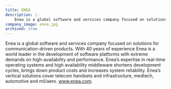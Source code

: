 ```yaml
---
title: ENEA
description: |-
    Enea is a global software and services company focused on solutions for communication-driven products.
company_image: enea.jpg
archived: true
---
```

Enea is a global software and services company focused on solutions for communication-driven products. With 40 years of experience Enea is a world leader in the development of software platforms with extreme demands on high-availability and performance. Enea’s expertise in real-time operating systems and high availability middleware shortens development cycles, brings down product costs and increases system reliability. Enea’s vertical solutions cover telecom handsets and infrastructure, medtech, automotive and mil/aero. www.enea.com.
